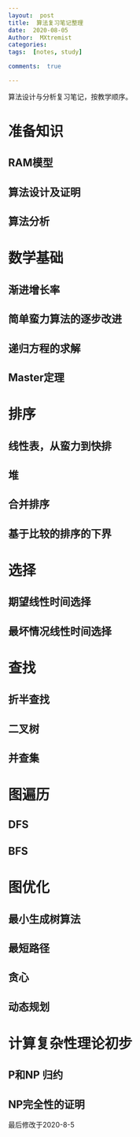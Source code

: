 ```yaml
---
layout:  post
title:  算法复习笔记整理
date:  2020-08-05
Author:  MXtremist
categories: 
tags:  [notes, study]

comments:  true

---
```


算法设计与分析复习笔记，按教学顺序。

<!-- more -->

# 准备知识

## RAM模型

## 算法设计及证明

## 算法分析

# 数学基础

## 渐进增长率

## 简单蛮力算法的逐步改进

## 递归方程的求解

## Master定理

# 排序

## 线性表，从蛮力到快排

## 堆

## 合并排序

## 基于比较的排序的下界

# 选择

## 期望线性时间选择

## 最坏情况线性时间选择

# 查找

## 折半查找

## 二叉树

## 并查集

# 图遍历

## DFS

## BFS

# 图优化

## 最小生成树算法

## 最短路径

## 贪心

## 动态规划

# 计算复杂性理论初步

## P和NP 归约

## NP完全性的证明



最后修改于2020-8-5
